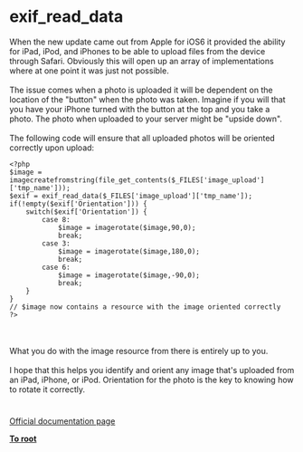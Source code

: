 # exif_read_data



When the new update came out from Apple for iOS6 it provided the ability for iPad, iPod, and iPhones to be able to upload files from the device through Safari. Obviously this will open up an array of implementations where at one point it was just not possible.<br><br>The issue comes when a photo is uploaded it will be dependent on the location of the "button" when the photo was taken. Imagine if you will that you have your iPhone turned with the button at the top and you take a photo. The photo when uploaded to your server might be "upside down".<br><br>The following code will ensure that all uploaded photos will be oriented correctly upon upload:<br>

```
<?php
$image = imagecreatefromstring(file_get_contents($_FILES['image_upload']['tmp_name']));
$exif = exif_read_data($_FILES['image_upload']['tmp_name']);
if(!empty($exif['Orientation'])) {
    switch($exif['Orientation']) {
        case 8:
            $image = imagerotate($image,90,0);
            break;
        case 3:
            $image = imagerotate($image,180,0);
            break;
        case 6:
            $image = imagerotate($image,-90,0);
            break;
    }
}
// $image now contains a resource with the image oriented correctly
?>
```
<br><br>What you do with the image resource from there is entirely up to you.<br><br>I hope that this helps you identify and orient any image that&apos;s uploaded from an iPad, iPhone, or iPod. Orientation for the photo is the key to knowing how to rotate it correctly.  

#

[Official documentation page](https://www.php.net/manual/en/function.exif-read-data.php)

**[To root](/README.md)**